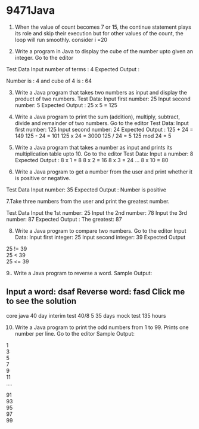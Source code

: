 # 9471Java

1. When the value of count becomes 7 or 15, the continue statement plays its role and skip their execution but for other values of the count, the loop will run smoothly.
consider  i =20

2. Write a program in Java to display the cube of the number upto given an integer. Go to the editor

  Test Data
  Input number of terms : 4
  Expected Output :

  Number is : 4 and cube of 4 is : 64


3. Write a Java program that takes two numbers as input and display the product of two numbers. 
  Test Data:
  Input first number: 25
  Input second number: 5
  Expected Output :
  25 x 5 = 125


4. Write a Java program to print the sum (addition), multiply, subtract, divide and remainder of two numbers. Go to the editor
  Test Data:
  Input first number: 125
  Input second number: 24
  Expected Output :
  125 + 24 = 149
  125 - 24 = 101
  125 x 24 = 3000
  125 / 24 = 5
  125 mod 24 = 5

5. Write a Java program that takes a number as input and prints its multiplication table upto 10. Go to the editor
  Test Data:
  Input a number: 8
  Expected Output :
  8 x 1 = 8
  8 x 2 = 16
  8 x 3 = 24
  ...
  8 x 10 = 80

6. Write a Java program to get a number from the user and print whether it is positive or negative. 


  Test Data
  Input number: 35
  Expected Output :
  Number is positive


7.Take three numbers from the user and print the greatest number. 

  Test Data
  Input the 1st number: 25
  Input the 2nd number: 78
  Input the 3rd number: 87
  Expected Output :
  The greatest: 87

8. Write a Java program to compare two numbers. Go to the editor
  Input Data:
  Input first integer: 25
  Input second integer: 39
  Expected Output

  25 != 39                                                                          
  25 < 39                                                                           
  25 <= 39

9.. Write a Java program to reverse a word. 
  Sample Output:

  Input a word: dsaf
  Reverse word: fasd
  Click me to see the solution
  ----------------------------------------------------
  core java 
  40 day interim test 40/8 5
  35 days mock test
  135 hours 



10.  Write a Java program to print the odd numbers from 1 to 99. Prints one number per line. Go to the editor
  Sample Output:

  1                                                                      
  3                                                                      
  5                                                                      
  7                                                                      
  9                                                                      
  11                                                                     
  ....                                                                     

  91                                                                     
  93                                                                     
  95                                                                     
  97                                                                     
  99 



